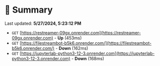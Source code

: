 # 📖 Summary
Last updated: **5/27/2024, 5:23:12 PM**

- `GET` [https://restreamer-09gx.onrender.com](https://restreamer-09gx.onrender.com) - **Up** (453ms)
- `GET` [https://filestreambot-b5k6.onrender.com/](https://filestreambot-b5k6.onrender.com/) - **Down** (162ms)
- `GET` [https://jupyterlab-python3-12-3.onrender.com](https://jupyterlab-python3-12-3.onrender.com) - **Down** (168ms)

